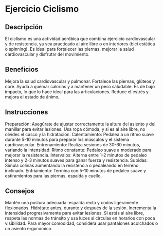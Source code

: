 # Ejercicio Ciclismo

## Descripción
El ciclismo es una actividad aeróbica que combina ejercicio cardiovascular y de resistencia, ya sea practicado al aire libre o en interiores (bici estática o spinning). Es ideal para fortalecer las piernas, mejorar la salud cardiovascular y disfrutar del movimiento.

## Beneficios
Mejora la salud cardiovascular y pulmonar.
Fortalece las piernas, glúteos y core.
Ayuda a quemar calorías y a mantener un peso saludable.
Es de bajo impacto, lo que lo hace ideal para las articulaciones.
Reduce el estrés y mejora el estado de ánimo.

## Instrucciones
Preparación:
Asegúrate de ajustar correctamente la altura del asiento y del manillar para evitar lesiones.
Usa ropa cómoda, y si es al aire libre, no olvides el casco y la hidratación.
Calentamiento: Pedalea a un ritmo suave durante 5-10 minutos para preparar los músculos y el sistema cardiovascular.
Entrenamiento:
Realiza sesiones de 30-60 minutos, variando la intensidad:
Ritmo constante: Pedaleo suave a moderado para mejorar la resistencia.
Intervalos: Alterna entre 1-2 minutos de pedaleo intenso y 2-3 minutos suaves para ganar fuerza y resistencia.
Subidas: Simula colinas aumentando la resistencia o pedaleando en terreno inclinado.
Enfriamiento: Termina con 5-10 minutos de pedaleo suave y estiramientos para las piernas, espalda y cuello.

## Consejos
Mantén una postura adecuada: espalda recta y codos ligeramente flexionados.
Hidrátate antes, durante y después de la sesión.
Incrementa la intensidad progresivamente para evitar lesiones.
Si estás al aire libre, respeta las normas de tránsito y usa luces si circulas en horarios con poca visibilidad.
Para mayor comodidad, considera usar pantalones acolchados o un asiento ergonómico.